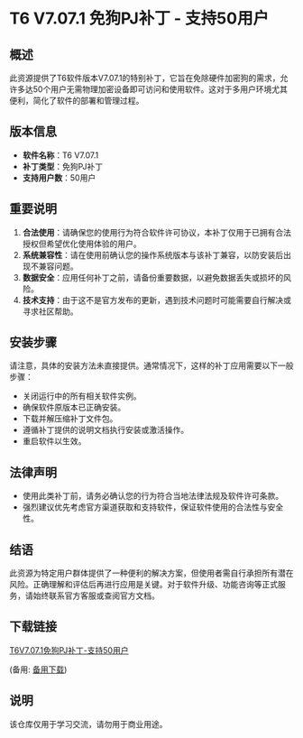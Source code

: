 # T6 V7.07.1 免狗PJ补丁 - 支持50用户

## 概述

此资源提供了T6软件版本V7.07.1的特别补丁，它旨在免除硬件加密狗的需求，允许多达50个用户无需物理加密设备即可访问和使用软件。这对于多用户环境尤其便利，简化了软件的部署和管理过程。

## 版本信息

- **软件名称**：T6 V7.07.1
- **补丁类型**：免狗PJ补丁
- **支持用户数**：50用户

## 重要说明

1. **合法使用**：请确保您的使用行为符合软件许可协议，本补丁仅用于已拥有合法授权但希望优化使用体验的用户。
2. **系统兼容性**：请在使用前确认您的操作系统版本与该补丁兼容，以防安装后出现不兼容问题。
3. **数据安全**：应用任何补丁之前，请备份重要数据，以避免数据丢失或损坏的风险。
4. **技术支持**：由于这不是官方发布的更新，遇到技术问题时可能需要自行解决或寻求社区帮助。

## 安装步骤

请注意，具体的安装方法未直接提供。通常情况下，这样的补丁应用需要以下一般步骤：
- 关闭运行中的所有相关软件实例。
- 确保软件原版本已正确安装。
- 下载并解压缩补丁文件包。
- 遵循补丁提供的说明文档执行安装或激活操作。
- 重启软件以生效。

## 法律声明

- 使用此类补丁前，请务必确认您的行为符合当地法律法规及软件许可条款。
- 强烈建议优先考虑官方渠道获取和支持软件，保证软件使用的合法性与安全性。

## 结语

此资源为特定用户群体提供了一种便利的解决方案，但使用者需自行承担所有潜在风险。正确理解和评估后再进行应用是关键。对于软件升级、功能咨询等正式服务，请始终联系官方客服或查阅官方文档。

## 下载链接
[T6V7.07.1免狗PJ补丁-支持50用户](https://pan.quark.cn/s/be499b9449a2) 

(备用: [备用下载](https://pan.baidu.com/s/1wykduqjsNrd27LGzihZS8w?pwd=1234))

## 说明

该仓库仅用于学习交流，请勿用于商业用途。
